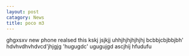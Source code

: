 ```yaml
---
layout: post
catagory: News
title: poco m3
---
```

ghgxsxv
new phone realsed this  kskj jsjkjj uhhjhjhjhjhjhj
bcbbjcbjbbjbh'
hdvhvdhvhdvcd'jhjgjg 'hugugdc' ugugujgd 
ascjhij 
 hfudufu 
